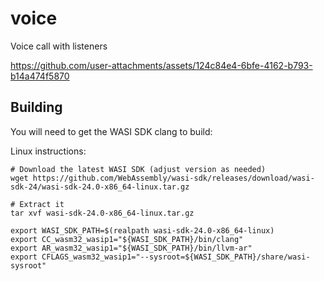 # voice

Voice call with listeners

https://github.com/user-attachments/assets/124c84e4-6bfe-4162-b793-b14a474f5870

## Building

You will need to get the WASI SDK clang to build:

Linux instructions:

```
# Download the latest WASI SDK (adjust version as needed)
wget https://github.com/WebAssembly/wasi-sdk/releases/download/wasi-sdk-24/wasi-sdk-24.0-x86_64-linux.tar.gz

# Extract it
tar xvf wasi-sdk-24.0-x86_64-linux.tar.gz

export WASI_SDK_PATH=$(realpath wasi-sdk-24.0-x86_64-linux)
export CC_wasm32_wasip1="${WASI_SDK_PATH}/bin/clang"
export AR_wasm32_wasip1="${WASI_SDK_PATH}/bin/llvm-ar"
export CFLAGS_wasm32_wasip1="--sysroot=${WASI_SDK_PATH}/share/wasi-sysroot"
```
